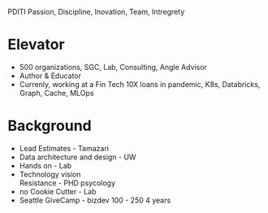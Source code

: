 PDITI Passion, Discipline, Inovation, Team, Intregrety



# Elevator
- 500 organizations, SGC, Lab, Consulting, Angle Advisor
- Author & Educator
- Currenly, working at a Fin Tech 10X loans in pandemic, 
    K8s, Databricks, Graph, Cache, MLOps


# Background
- Lead Estimates - Tamazari
- Data architecture and design - UW
- Hands on - Lab
- Technology vision  
    Resistance - PHD psycology
- no Cookie Cutter - Lab
- Seattle GiveCamp - bizdev 100 - 250 4 years

